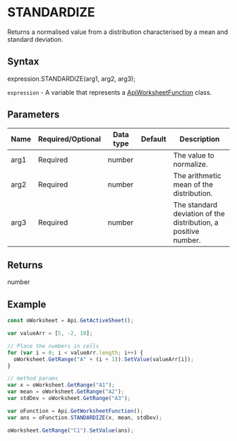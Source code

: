 # STANDARDIZE

Returns a normalised value from a distribution characterised by a mean and standard deviation.

## Syntax

expression.STANDARDIZE(arg1, arg2, arg3);

`expression` - A variable that represents a [ApiWorksheetFunction](../ApiWorksheetFunction.md) class.

## Parameters

| **Name** | **Required/Optional** | **Data type** | **Default** | **Description** |
| ------------- | ------------- | ------------- | ------------- | ------------- |
| arg1 | Required | number |  | The value to normalize. |
| arg2 | Required | number |  | The arithmetic mean of the distribution. |
| arg3 | Required | number |  | The standard deviation of the distribution, a positive number. |

## Returns

number

## Example



```javascript
const oWorksheet = Api.GetActiveSheet();

var valueArr = [5, -2, 10];

// Place the numbers in cells
for (var i = 0; i < valueArr.length; i++) {
  oWorksheet.GetRange("A" + (i + 1)).SetValue(valueArr[i]);
}

// method params
var x = oWorksheet.GetRange("A1");
var mean = oWorksheet.GetRange("A2");
var stdDev = oWorksheet.GetRange("A3");

var oFunction = Api.GetWorksheetFunction();
var ans = oFunction.STANDARDIZE(x, mean, stdDev);

oWorksheet.GetRange("C1").SetValue(ans);

```
